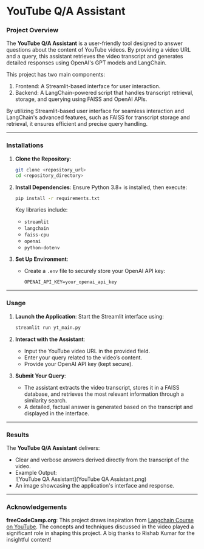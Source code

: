 # **YouTube Q/A Assistant**

### **Project Overview**
The **YouTube Q/A Assistant** is a user-friendly tool designed to answer questions about the content of YouTube videos. By providing a video URL and a query, this assistant retrieves the video transcript and generates detailed responses using OpenAI's GPT models and LangChain.  

This project has two main components:

  1. Frontend: A Streamlit-based interface for user interaction.
  2. Backend: A LangChain-powered script that handles transcript retrieval, storage, and querying using FAISS and OpenAI APIs.

By utilizing Streamlit-based user interface for seamless interaction and LangChain's advanced features, such as FAISS for transcript storage and retrieval, it ensures efficient and precise query handling.

---

### **Installations**
1. **Clone the Repository**:
   ```bash
   git clone <repository_url>
   cd <repository_directory>
   ```

2. **Install Dependencies**:
   Ensure Python 3.8+ is installed, then execute:
   ```bash
   pip install -r requirements.txt
   ```
   Key libraries include:
   - `streamlit`
   - `langchain`
   - `faiss-cpu`
   - `openai`
   - `python-dotenv`

3. **Set Up Environment**:
   - Create a `.env` file to securely store your OpenAI API key:
     ```
     OPENAI_API_KEY=your_openai_api_key
     ```

---

### **Usage**
1. **Launch the Application**:
   Start the Streamlit interface using:
   ```bash
   streamlit run yt_main.py
   ```

2. **Interact with the Assistant**:
   - Input the YouTube video URL in the provided field.  
   - Enter your query related to the video’s content.  
   - Provide your OpenAI API key (kept secure).  

3. **Submit Your Query**:
   - The assistant extracts the video transcript, stores it in a FAISS database, and retrieves the most relevant information through a similarity search.  
   - A detailed, factual answer is generated based on the transcript and displayed in the interface.

---

### **Results**
The **YouTube Q/A Assistant** delivers:  
- Clear and verbose answers derived directly from the transcript of the video.  
- Example Output:  
  ![YouTube QA Assistant](YouTube QA Assistant.png)
- An image showcasing the application's interface and response.

---

### **Acknowledgements**  
**freeCodeCamp.org**: This project draws inspiration from [Langchain Course on YouTube](https://www.youtube.com/watch?v=lG7Uxts9SXs). The concepts and techniques discussed in the video played a significant role in shaping this project. A big thanks to Rishab Kumar for the insightful content!
